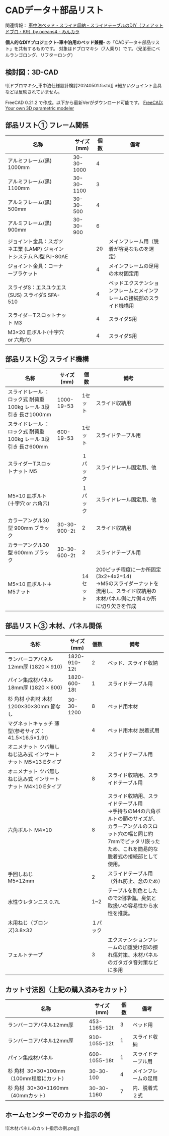 # CADデータ＋部品リスト


関連情報：
[車中泊ベッド・スライド収納・スライドテーブルのDIY（フィアット ドブロ・K9）by oceans4 - みんカラ](https://minkara.carview.co.jp/userid/3643861/car/3600346/8404194/note.aspx)


**個人的なDIYプロジェクト-車中泊用のベッド兼棚-** の「CADデータ＋部品リスト」を共有するものです。
対象はドブロマキシ（7人乗り）です。（兄弟車にベルランゴロング、リフターロング）

## 検討図：3D-CAD


![[ドブロマキシ_車中泊仕様設計検討20240501.fcstd]]
※細かいジョイント金具などは反映されていません。

FreeCAD 0.21.2 で作成。以下から最新Verがダウンロード可能です。
[FreeCAD: Your own 3D parametric modeler](https://www.freecad.org/downloads.php)


## 部品リスト① フレーム関係


| 名称                                          | サイズ(mm)    | 個数  | 備考                                  |
| ------------------------------------------- | ---------- | --- | ----------------------------------- |
| アルミフレーム(黒) 1000mm                           | 30-30-1000 | 4   |                                     |
| アルミフレーム(黒) 1100mm                           | 30-30-1100 | 3   |                                     |
| アルミフレーム(黒) 500mm                            | 30-30-500  | 4   |                                     |
| アルミフレーム(黒) 900mm                            | 30-30-900  | 6   |                                     |
| ジョイント金具：スガツネ工業 (LAMP) ジョイントシステム PJ型 PJ-80AE |            | 20  | メインフレーム用（脱着が容易なものを選定）               |
| ジョイント金具：コーナーブラケット                           |            | 4   | メインフレームの足用の木材固定用                    |
| スライダS：エスユウエス(SUS) スライダS SFA-510             |            | 4   | ベッドエクステンションフレームとメインフレームの接続部のスライド機構用 |
| スライダーTスロットナット M3                            |            | 4   | スライダS用                              |
| M3×20 皿ボルト(十字穴 or 六角穴)                      |            | 4   | スライダS用                              |

## 部品リスト② スライド機構

|名称|サイズ(mm)|個数|備考|
|---|---|---|---|
|スライドレール ：ロック式 耐荷重 100kg レール 3段引き 長さ1000mm|1000-19-53|1セット|スライド収納用|
|スライドレール ：ロック式 耐荷重 100kg レール 3段引き 長さ600mm|600-19-53|1セット|スライドテーブル用|
|スライダーTスロットナット M5||１パック|スライドレール固定用、他|
|M5×10 皿ボルト(十字穴 or 六角穴)||１パック|スライドレール固定用、他|
|カラーアングル30型 900mm ブラック|30-30-900-2t|2|スライド収納用|
|カラーアングル30型 600mm ブラック|30-30-600-2t|2|スライドテーブル用|
|M5×10 皿ボルト＋M5ナット||14セット|200ピッチ程度に一か所固定(3x2+4x2=14)  <br>→M5のスライダーナットを流用し、スライド収納用の木材パネル側に片側４か所に切り欠きを作成|


## 部品リスト③ 木材、パネル関係


| 名称                                    | サイズ(mm)      | 個数   | 備考                                                                                                |
| ------------------------------------- | ------------ | ---- | ------------------------------------------------------------------------------------------------- |
| ランバーコアパネル12mm厚 (1820 × 910)           | 1820-910-12t | 2    | ベッド、スライド収納                                                                                        |
| パイン集成材パネル 18mm厚 (1820 × 600)          | 1820-600-18t | 1    | スライドテーブル用                                                                                         |
| 杉 角材 小割材 木材 1200×30×30mm 節なし          | 30-30-1200   | 8    | ベッド用木材                                                                                            |
| マグネットキャッチ 薄型(参考サイズ：41.5×16.5×1.9t)    |              | 4    | ベッド用木材 脱着式用                                                                                       |
| オニメナット ツバ無し ねじ込み式 インサートナット M5×13 Eタイプ |              | 2    | スライドテーブル用                                                                                         |
| オニメナット ツバ無し ねじ込み式 インサートナット M4×10 Eタイプ |              | 8    | スライド収納用、スライドテーブル用                                                                                 |
| 六角ボルト M4×10                           |              | 8    | スライド収納用、スライドテーブル用  <br>→手持ちのM4の六角ボルトの頭のサイズが、カラーアングルのスロット穴の幅と同じ約7mmでピッタリ嵌ったため、これを簡易的な脱着式の接続部として使用。 |
| 手回しねじ　M5×12mm                         |              | 2    | スライドテーブル用（外れ防止、念のため）                                                                              |
| 水性ウレタンニス 0.7L                         |              | 1~2  | テーブルを別色としたので2個準備。臭気と取扱いの容易性から水性を推奨。                                                               |
| 木用ねじ（ブロンズ)3.8×32                      |              | １パック |                                                                                                   |
| フェルトテープ                               |              | 3    | エクステンションフレームの加重受け部の擦れ傷対策、木材パネルのガタガタ音対策などに多用                                                       |

## カット寸法図（上記の購入済みをカット）

| 名称                             | サイズ(mm)      | 個数  | 備考         |
| ------------------------------ | ------------ | --- | ---------- |
| ランバーコアパネル12mm厚                 | 453-1165-12t | 3   | ベッド用       |
| ランバーコアパネル12mm厚                 | 910-1055-12t | 1   | スライド収納     |
| パイン集成材パネル                      | 600-1055-18t | 1   | スライドテーブル用  |
| 杉 角材  30×30×100mm（100mm程度にカット） | 30-30-100    | 4   | メインフレームの足用 |
| 杉 角材  30×30×1160mm（40mmカット）    | 30-30-1160   | 7   | 内、脱着式２式    |

## ホームセンターでのカット指示の例


![[木材パネルのカット指示の例.png]]